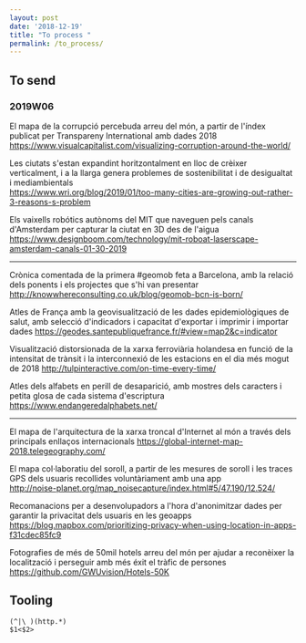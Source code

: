 ```yaml
---
layout: post
date: '2018-12-19'
title: "To process "
permalink: /to_process/
---
```



## To send

### 2019W06

El mapa de la corrupció percebuda arreu del món, a partir de l'índex publicat per Transpareny International amb dades 2018   
<https://www.visualcapitalist.com/visualizing-corruption-around-the-world/>

Les ciutats s'estan expandint horitzontalment en lloc de crèixer verticalment, i a la llarga genera problemes de sostenibilitat i de desigualtat i mediambientals   
<https://www.wri.org/blog/2019/01/too-many-cities-are-growing-out-rather-3-reasons-s-problem>

Els vaixells robótics autònoms del MIT que naveguen pels canals d'Amsterdam per capturar la ciutat en 3D des de l'aigua   
<https://www.designboom.com/technology/mit-roboat-laserscape-amsterdam-canals-01-30-2019>

---

Crònica comentada de la primera #geomob feta a Barcelona, amb la relació dels ponents i els projectes que s'hi van presentar
<http://knowwhereconsulting.co.uk/blog/geomob-bcn-is-born/>

Atles de França amb la geovisualització de les dades epidemiològiques de salut, amb selecció d'indicadors i capacitat d'exportar i imprimir i importar dades
<https://geodes.santepubliquefrance.fr/#view=map2&c=indicator>

Visualització distorsionada de la xarxa ferroviària holandesa en funció de la intensitat de trànsit i la interconnexió de les estacions en el dia més mogut de 2018
<http://tulpinteractive.com/on-time-every-time/>

Atles dels alfabets en perill de desaparició, amb mostres dels caracters i petita glosa de cada sistema d'escriptura
<https://www.endangeredalphabets.net/>

---

El mapa de l'arquitectura de la xarxa troncal d'Internet al món a través dels principals enllaços internacionals
<https://global-internet-map-2018.telegeography.com/>

El mapa col·laboratiu del soroll, a partir de les mesures de soroll i les traces GPS dels usuaris recollides voluntàriament amb una app   
<http://noise-planet.org/map_noisecapture/index.html#5/47.190/12.524/>

Recomanacions per a desenvolupadors a l'hora d'anonimitzar dades per garantir la privacitat dels usuaris en les geoapps   
<https://blog.mapbox.com/prioritizing-privacy-when-using-location-in-apps-f31cdec85fc9>

Fotografies de més de 50mil hotels arreu del món per ajudar a reconèixer la localització i perseguir amb més éxit el tràfic de persones   
<https://github.com/GWUvision/Hotels-50K>

## Tooling

```text
(^|\ )(http.*)
$1<$2>
```
